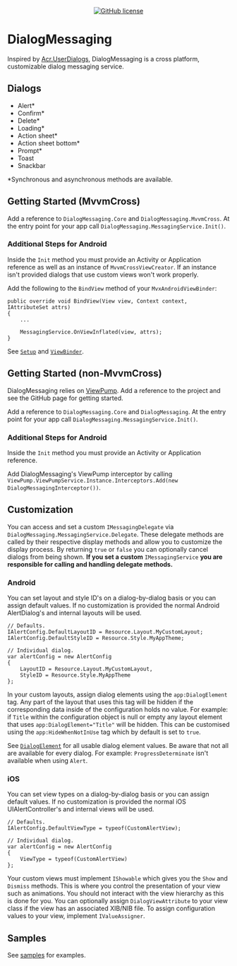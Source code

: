 <div align="center">

[![GitHub license](https://img.shields.io/badge/license-Apache%202-blue.svg?style=flat-square)](https://raw.githubusercontent.com/lewisbennett/dialog-messaging/master/README.md)

</div>

# DialogMessaging

Inspired by [Acr.UserDialogs](https://github.com/aritchie/userdialogs), DialogMessaging is a cross platform, customizable dialog messaging service.

## Dialogs

- Alert*
- Confirm*
- Delete*
- Loading*
- Action sheet*
- Action sheet bottom*
- Prompt*
- Toast
- Snackbar

\*Synchronous and asynchronous methods are available.

## Getting Started (MvvmCross)

Add a reference to `DialogMessaging.Core` and `DialogMessaging.MvvmCross`. At the entry point for your app call `DialogMessaging.MessagingService.Init()`.

### Additional Steps for Android

Inside the `Init` method you must provide an Activity or Application reference as well as an instance of `MvvmCrossViewCreator`. If an instance isn't provided dialogs that use custom views won't work properly.

Add the following to the `BindView` method of your `MvxAndroidViewBinder`:
```
public override void BindView(View view, Context context, IAttributeSet attrs)
{
    ...
    
    MessagingService.OnViewInflated(view, attrs);
}
```
See [`Setup`](https://github.com/lewisbennett/dialog-messaging/blob/master/samples/Sample.MvvmCross.Droid/Setup.cs) and [`ViewBinder`](https://github.com/lewisbennett/dialog-messaging/blob/master/samples/Sample.MvvmCross.Droid/Binding/ViewBinder.cs).

## Getting Started (non-MvvmCross)

DialogMessaging relies on [ViewPump](https://github.com/lewisbennett/viewpump). Add a reference to the project and see the GitHub page for getting started.

Add a reference to `DialogMessaging.Core` and `DialogMessaging`. At the entry point for your app call `DialogMessaging.MessagingService.Init()`.

### Additional Steps for Android

Inside the `Init` method you must provide an Activity or Application reference.

Add DialogMessaging's ViewPump interceptor by calling `ViewPump.ViewPumpService.Instance.Interceptors.Add(new DialogMessagingInterceptor())`.

## Customization

You can access and set a custom `IMessagingDelegate` via `DialogMessaging.MessagingService.Delegate`. These delegate methods are called by their respective display methods and allow you to customize the display process. By returning `true` or `false` you can optionally cancel dialogs from being shown. **If you set a custom** `IMessagingService` **you are responsible for calling and handling delegate methods.**

### Android

You can set layout and style ID's on a dialog-by-dialog basis or you can assign default values. If no customization is provided the normal Android AlertDialog's and internal layouts will be used.
```
// Defaults.
IAlertConfig.DefaultLayoutID = Resource.Layout.MyCustomLayout;
IAlertConfig.DefaultStyleID = Resource.Style.MyAppTheme;

// Individual dialog.
var alertConfig = new AlertConfig
{
    LayoutID = Resource.Layout.MyCustomLayout,
    StyleID = Resource.Style.MyAppTheme
};
```
In your custom layouts, assign dialog elements using the `app:DialogElement` tag. Any part of the layout that uses this tag will be hidden if the corresponding data inside of the configuration holds no value. For example: if `Title` within the configuration object is null or empty any layout element that uses `app:DialogElement="Title"` will be hidden. This can be customised using the `app:HideWhenNotInUse` tag which by default is set to `true`.

See [`DialogElement`](https://github.com/lewisbennett/dialog-messaging/blob/master/src/DialogMessaging.Core/Platforms/Droid/Schema/DialogElement.cs) for all usable dialog element values. Be aware that not all are available for every dialog. For example: `ProgressDeterminate` isn't available when using `Alert`.

### iOS

You can set view types on a dialog-by-dialog basis or you can assign default values. If no customization is provided the normal iOS UIAlertController's and internal views will be used.
```
// Defaults.
IAlertConfig.DefaultViewType = typeof(CustomAlertView);

// Individual dialog.
var alertConfig = new AlertConfig
{
    ViewType = typeof(CustomAlertView)
};
```
Your custom views must implement `IShowable` which gives you the `Show` and `Dismiss` methods. This is where you control the presentation of your view such as animations. You should not interact with the view hierarchy as this is done for you. You can optionally assign `DialogViewAttribute` to your view class if the view has an associated XIB/NIB file. To assign configuration values to your view, implement `IValueAssigner`.

## Samples

See [samples](https://github.com/lewisbennett/dialog-messaging/tree/master/samples) for examples.
